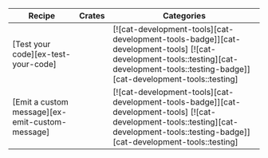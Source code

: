 | Recipe | Crates | Categories |
|---|---|---|
| [Test your code][ex-test-your-code] |  | [![cat-development-tools][cat-development-tools-badge]][cat-development-tools] [![cat-development-tools::testing][cat-development-tools::testing-badge]][cat-development-tools::testing] |
| [Emit a custom message][ex-emit-custom-message] |  | [![cat-development-tools][cat-development-tools-badge]][cat-development-tools] [![cat-development-tools::testing][cat-development-tools::testing-badge]][cat-development-tools::testing]|

